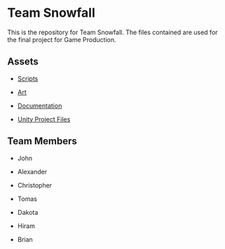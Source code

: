 # Team Snowfall
This is the repository for Team Snowfall. 
The files contained are used for the final project for Game Production.

## Assets

- [Scripts](https://github.com/J0hnHP/TeamSnowfall/tree/master/Scripts)

- [Art](https://github.com/J0hnHP/TeamSnowfall/tree/master/Art)

- [Documentation](https://github.com/J0hnHP/TeamSnowfall/tree/master/Documentation)

- [Unity Project Files](https://github.com/J0hnHP/TeamSnowfall/tree/master/MtnTesters)

## Team Members
- John

- Alexander

- Christopher

- Tomas

- Dakota

- Hiram

- Brian